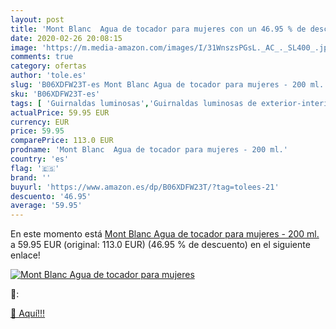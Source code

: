 ```yaml
---
layout: post
title: 'Mont Blanc  Agua de tocador para mujeres con un 46.95 % de descuento'
date: 2020-02-26 20:08:15
image: 'https://m.media-amazon.com/images/I/31WnszsPGsL._AC_._SL400_.jpg'
comments: true
category: ofertas
author: 'tole.es'
slug: 'B06XDFW23T-es Mont Blanc Agua de tocador para mujeres - 200 ml.'
sku: 'B06XDFW23T-es'
tags: [ 'Guirnaldas luminosas','Guirnaldas luminosas de exterior-interior','Iluminación','agua','de','tocador', ]
actualPrice: 59.95 EUR
currency: EUR
price: 59.95
comparePrice: 113.0 EUR
prodname: 'Mont Blanc  Agua de tocador para mujeres - 200 ml.'
country: 'es'
flag: '🇪🇸'
brand: ''
buyurl: 'https://www.amazon.es/dp/B06XDFW23T/?tag=tolees-21'
descuento: '46.95'
average: '59.95'
---
```


En este momento está [Mont Blanc  Agua de tocador para mujeres - 200 ml.](https://www.amazon.es/dp/B06XDFW23T/?tag=tolees-21) a 59.95 EUR (original: 113.0 EUR) (46.95 %  de descuento) en el siguiente enlace!

[![Mont Blanc  Agua de tocador para mujeres](https://m.media-amazon.com/images/I/31WnszsPGsL._AC_._SL400_.jpg)](https://www.amazon.es/dp/B06XDFW23T/?tag=tolees-21)

🔎:


[🛒 Aquí!!!](https://www.amazon.es/dp/B06XDFW23T/?tag=tolees-21)
